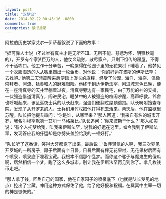 ```yaml
---
layout: post
title: "双梦记"
date: 2014-02-22 00:45:16 -0800
comments: true
categories: 读书摘录
---
```

阿拉伯历史学家艾尔一伊萨基叙说了下面的故事：


“据可靠人士说（不过唯有真主才是无所不知、无所不能、慈悲为怀、明察秋毫的），开罗有个家资巨万的人，他仗义疏财，散尽家产，只剩下祖传的房屋，不得不干活糊口。他工作十分辛苦，一晚累得在他园子里的无花果树下睡着了，他梦见一个衣服湿透的人从嘴里掏出一枚金币，对他说：‘你的好运在波斯的伊斯法罕；去找吧。’他第二天清晨醒来后便踏上漫长的旅程，经受了沙漠、海洋、海盗、偶像崇拜者、河流、猛兽和人的磨难艰险。他终于到达伊斯法罕，刚进城天色已晚，便在一座清真寺的天井里躺着过夜。清真寺旁边有一家民宅，由于万能的神的安排，一伙强盗借道清真寺，闯进民宅，睡梦中的人被强盗的喧闹吵醒，高声呼救。邻舍也呼喊起来，该区巡夜士兵的队长赶来，强盗们便翻过屋顶逃跑。队长吩咐搜查寺院，发现了从开罗来的人，士兵们用竹杖把他打得死去活来。两天后，他在监狱里苏醒。队长把他提去审问：‘你是谁，从哪里来？’那人回道：‘我来自有名的城市开罗，我名叫穆罕默德一艾尔一马格莱比。’队长追问：‘你来波斯干什么？’那人如实说：‘有个人托梦给我，叫我来伊斯法罕，说我的好运在这里。如今我到了伊斯法罕，发现答应我的好运却是你劈头盖脸给我的一顿好打。’


“队长听了这番话，笑得大牙都露了出来，最后说：‘鲁莽轻信的人啊，我三次梦见开罗城的一所房子，房子后面有个日晷，日晷后面有棵无花果树，无花果树后面有个喷泉，喷泉底下埋着宝藏。我根本不信那个乱梦。而你这个骡子与魔鬼生的傻瓜啊，居然相信一个梦，跑了这么多城市。别让我在伊斯法罕再见到你了。拿几枚钱币走吧。’


“那人拿了钱，回到自己的国家，他在自家园子的喷泉底下（也就是队长梦见的地点）挖出了宝藏。神用这种方式保佑了他，给了他好报和祝福。在冥冥中主宰一切的神是慷慨的。”
